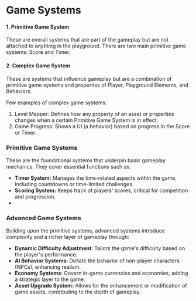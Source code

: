# Game Systems

#### 1. Primitive Game System

These are overall systems that are part of the gameplay but are not attached to anything in the playground. There are two main primitive game systems: Score and Timer.

#### 2. Complex Game System

These are systems that influence gameplay but are a combination of primitive game systems and properties of Player, Playground Elements, and Behaviors.

Few examples of complex game systems:

1. Level Mapper: Defines how any property of an asset or properties changes when a certain Primitive Game System is in effect.
2. Game Progress: Shows a UI (a behavior) based on progress in the Score or Timer.

### Primitive Game Systems

These are the foundational systems that underpin basic gameplay mechanics. They cover essential functions such as:

* **Timer System:** Manages the time-related aspects within the game, including countdowns or time-limited challenges.
* **Scoring System:** Keeps track of players' scores, critical for competition and progression.
*

### Advanced Game Systems

Building upon the primitive systems, advanced systems introduce complexity and a richer layer of gameplay through:

* **Dynamic Difficulty Adjustment**: Tailors the game's difficulty based on the player's performance.
* **AI Behavior Systems**: Dictate the behavior of non-player characters (NPCs), enhancing realism.
* **Economy Systems**: Govern in-game currencies and economies, adding a strategic layer to the game.
* **Asset Upgrade System:** Allows for the enhancement or modification of game assets, contributing to the depth of gameplay.
